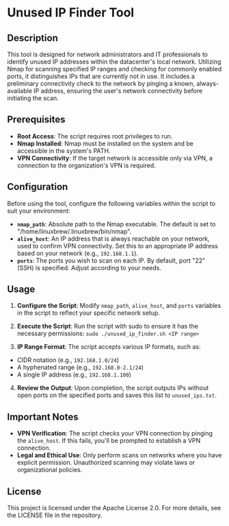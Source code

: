 # Unused IP Finder Tool

## Description

This tool is designed for network administrators and IT professionals to identify unused IP addresses within the datacenter's local network. Utilizing Nmap for scanning specified IP ranges and checking for commonly enabled ports, it distinguishes IPs that are currently not in use. It includes a preliminary connectivity check to the network by pinging a known, always-available IP address, ensuring the user's network connectivity before initiating the scan.

## Prerequisites

- **Root Access**: The script requires root privileges to run.
- **Nmap Installed**: Nmap must be installed on the system and be accessible in the system's PATH.
- **VPN Connectivity**: If the target network is accessible only via VPN, a connection to the organization's VPN is required.

## Configuration

Before using the tool, configure the following variables within the script to suit your environment:

- **`nmap_path`**: Absolute path to the Nmap executable. The default is set to "/home/linuxbrew/.linuxbrew/bin/nmap".
- **`alive_host`**: An IP address that is always reachable on your network, used to confirm VPN connectivity. Set this to an appropriate IP address based on your network (e.g., `192.168.1.1`).
- **`ports`**: The ports you wish to scan on each IP. By default, port "22" (SSH) is specified. Adjust according to your needs.

## Usage

1. **Configure the Script**: Modify `nmap_path`, `alive_host`, and `ports` variables in the script to reflect your specific network setup.
   
2. **Execute the Script**: Run the script with sudo to ensure it has the necessary permissions:
`sudo ./unused_ip_finder.sh <IP range>`

3. **IP Range Format**: The script accepts various IP formats, such as:
- CIDR notation (e.g., `192.168.1.0/24`)
- A hyphenated range (e.g., `192.168.0-2.1/24`)
- A single IP address (e.g., `192.168.1.100`)

4. **Review the Output**: Upon completion, the script outputs IPs without open ports on the specified ports and saves this list to `unused_ips.txt`.

## Important Notes

- **VPN Verification**: The script checks your VPN connection by pinging the `alive_host`. If this fails, you'll be prompted to establish a VPN connection.
- **Legal and Ethical Use**: Only perform scans on networks where you have explicit permission. Unauthorized scanning may violate laws or organizational policies.

## License

This project is licensed under the Apache License 2.0. For more details, see the LICENSE file in the repository.

